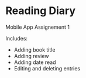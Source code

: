 # Reading Diary
Mobile App Assignement 1

Includes:
- Adding book title
- Adding review
- Adding date read
- Editing and deleting entries
